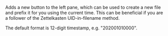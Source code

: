 Adds a new button to the left pane, which can be used to create a new file and prefix it for you using the current time. This can be beneficial if you are a follower of the Zettelkasten UID-in-filename method.

The default format is 12-digit timestamp, e.g. "202001010000".
